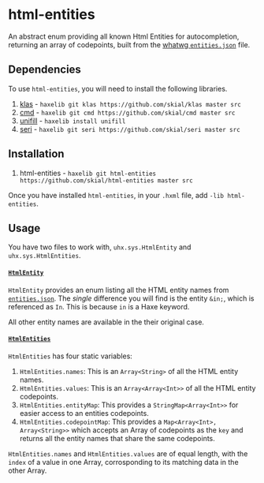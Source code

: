 # html-entities

An abstract enum providing all known Html Entities for
autocompletion, returning an array of codepoints, built from
the [whatwg `entities.json`][l1] file.

## Dependencies

To use `html-entities`, you will need to install the following libraries.

1. [klas] - `haxelib git klas https://github.com/skial/klas master src`
2. [cmd] - `haxelib git cmd https://github.com/skial/cmd master src`
3. [unifill] - `haxelib install unifill`
4. [seri] - `haxelib git seri https://github.com/skial/seri master src`

## Installation

1. html-entities - `haxelib git html-entities https://github.com/skial/html-entities master src`
	
Once you have installed `html-entities`, in your `.hxml` file, add `-lib html-entities`.
	
## Usage

You have two files to work with, `uhx.sys.HtmlEntity` and `uhx.sys.HtmlEntities`.

#### [`HtmlEntity`][l2]

`HtmlEntity` provides an enum listing all the HTML entity names from [`entities.json`][l4].
The _single_ difference you will find is the entity `&in;`, which is referenced as `In`. 
This is because `in` is a Haxe keyword. 

All other entity names are available in the their original case.

#### [`HtmlEntities`][l3]

`HtmlEntities` has four static variables:
	
1. `HtmlEntities.names`: This is an `Array<String>` of all the HTML entity names.
2. `HtmlEntities.values`: This is an `Array<Array<Int>>` of all the HTML entity codepoints.
3. `HtmlEntities.entityMap`: This provides a `StringMap<Array<Int>>` for easier access to an
entities codepoints.
4. `HtmlEntities.codepointMap`: This provides a `Map<Array<Int>, Array<String>>` which
accepts an Array of codepoints as the `key` and returns all the entity names that share
the same codepoints.

`HtmlEntities.names` and `HtmlEntities.values` are of equal length, with the `index` of a value
in one Array, corrosponding to its matching data in the other Array.

[l1]: https://html.spec.whatwg.org/multipage/entities.json
[l2]: https://github.com/skial/html-entities/blob/master/src/uhx/sys/HtmlEntity.hx
[l3]: https://github.com/skial/html-entities/blob/master/src/uhx/sys/HtmlEntities.hx
[l4]: https://github.com/skial/html-entities/blob/master/resources/entities.json
	
[klas]: https://github.com/skial/klas
[cmd]: https://github.com/skial/cmd
[seri]: https://github.com/skial/seri
[unifill]: https://github.com/mandel59/unifill